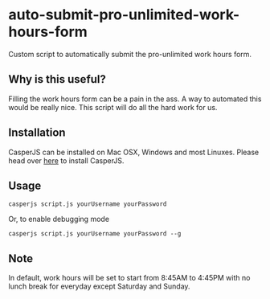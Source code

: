 # auto-submit-pro-unlimited-work-hours-form
Custom script to automatically submit the pro-unlimited work hours form.

## Why is this useful?
Filling the work hours form can be a pain in the ass. A way to automated this would be really nice. This script will do all the hard work for us.

## Installation

CasperJS can be installed on Mac OSX, Windows and most Linuxes. Please head over [here](http://docs.casperjs.org/en/latest/installation.html) to install CasperJS.

## Usage

```
casperjs script.js yourUsername yourPassword
```

Or, to enable debugging mode

```
casperjs script.js yourUsername yourPassword --g
```

## Note
In default, work hours will be set to start from 8:45AM to 4:45PM with no lunch break for everyday except Saturday and Sunday.
